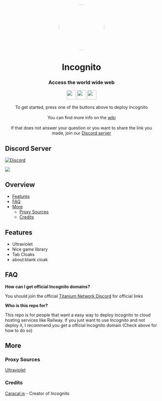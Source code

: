 <div align="center">
         
<img style="border-radius:50%" height="150px" src="https://raw.githubusercontent.com/IDontCodee/Incognito/main/static/index.svg">

<h1>Incognito</h1>

<h3>Access the world wide web</h3>

</div>

<p align="center">
<a href="https://heroku.com/deploy?template=https://github.com/IDontCodee/Incognito"><img height="30px" src="https://img.shields.io/badge/heroku-%23430098.svg?style=for-the-badge&logo=heroku&logoColor=white"><img></a>
<a href="https://github.com/IDontCodee/Incognito/wiki/About-Replit..."><img height="30px" src="https://raw.githubusercontent.com/NRZT555/Incognito-nrzt/main/deploy/replit.svg"><img></a>
<a href="https://railway.app/new/template?template=https://github.com/NRZT555/Incognito-nrzt"><img height="30px" src="https://img.shields.io/badge/Railway-%234f0599.svg?style=for-the-badge&logo=railway&logoColor=white"><img></a>
</p>
         
<div align="center">
         To get started, press one of the buttons above to deploy Incognito
         <br>
         <br>
         You can find more info on the <a href="https://github.com/NRZT555/Incognito-nrzt/Incognito/">wiki</a>
         <br>
         <br>
         If that does not answer your question or you want to share the link you made, join our <a href="#discord-server">Discord server</a>
</div>

## Discord Server

[![Discord](https://img.shields.io/badge/Discord-%237289DA.svg?style=for-the-badge&logo=discord&logoColor=white)](https://discord.gg/J3VPy5Vy8x)

<!-- Hi there -->
<a class="discord-widget" href="https://discord.gg/J3VPy5Vy8x" title="Join us on Discord">
<img src="https://discordapp.com/api/guilds/$server-id/widget.png?style=banner2" <="" img="">        </a>

## Overview

- [Features](#features)
- [FAQ](#faq)
- [More](#more)
  - [Proxy Sources](#proxy-sources)
  - [Credits](#credits)


## Features

- Ultraviolet
- Nice game library
- Tab Cloaks
- about:blank cloak

## FAQ

**How can I get official Incognito domains?**

You should join the official [Titanium Network Discord](https://discord.gg/unblock) for official links

**Who is this repo for?**

This repo is for people that want a easy way to deploy Incognito to cloud hosting services like Railway. If you just want to use Incognito and not deploy it, I recommend you get a official Incognito domain (Check above for how to do so)

## More

### Proxy Sources

[Ultraviolet](https://github.com/titaniumnetwork-dev/Ultraviolet)

### Credits

[Caracal.js](https://github.com/caracal-js) - Creator of Incognito
